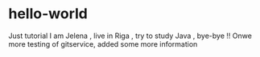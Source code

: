 # hello-world
Just tutorial
I am Jelena  , live in Riga , try to study Java , bye-bye !!
Onwe more testing of gitservice, added some more information
